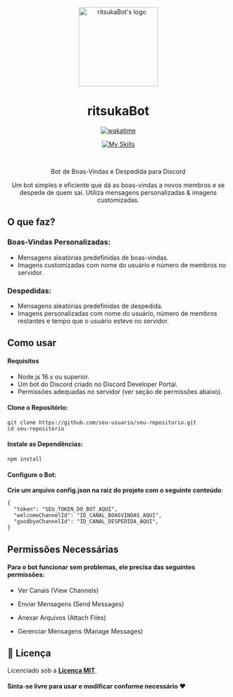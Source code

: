 <div align="center">

<img height="180" alt="ritsukaBot's logo" src="https://i.imgur.com/fLhOFtF.png">

# ritsukaBot 

[![wakatime](https://wakatime.com/badge/user/bdeb95f3-d0ba-450e-bb85-f5c3aa2006a7/project/65f4e101-757c-4d62-bbfb-d5930c79d868.svg)](https://wakatime.com/)

[![My Skills](https://skillicons.dev/icons?i=js,nodejs&theme=light)](https://skillicons.dev)
</div>

<br>

<div align="center">

Bot de Boas-Vindas e Despedida para Discord

Um bot simples e eficiente que dá as boas-vindas a novos membros e se despede de quem sai. 
Utiliza mensagens personalizadas & imagens customizadas.

</div>




## O que faz?

### **Boas-Vindas Personalizadas**: 
- Mensagens aleatórias predefinidas de boas-vindas.
- Imagens customizadas com nome do usuário e número de membros no servidor.

### **Despedidas**: 
- Mensagens aleatórias predefinidas de despedida.
- Imagens personalizadas com nome do usuário, número de membros restantes e tempo que o usuário esteve no servidor.


## Como usar
#### Requisitos
- Node.js 16.x ou superior.
- Um bot do Discord criado no Discord Developer Portal.
- Permissões adequadas no servidor (ver seção de permissões abaixo).

#### Clone o Repositório:

```
git clone https://github.com/seu-usuario/seu-repositorio.git
cd seu-repositorio
```
#### Instale as Dependências:
```
npm install
```

#### Configure o Bot:

**Crie um arquivo config.json na raiz do projeto com o seguinte conteúdo**:

```
{
  "token": "SEU_TOKEN_DO_BOT_AQUI",
  "welcomeChannelId": "ID_CANAL_BOASVINDAS_AQUI",
  "goodbyeChannelId": "ID_CANAL_DESPEDIDA_AQUI",
}
```

## Permissões Necessárias
#### Para o bot funcionar sem problemas, ele precisa das seguintes permissões:

- Ver Canais (View Channels)

- Enviar Mensagens (Send Messages)

- Anexar Arquivos (Attach Files)

- Gerenciar Mensagens (Manage Messages)

## 📝 Licença

 
Licenciado sob a **[Licença MIT](https://github.com/weszzy/ritsukaBot/blob/main/LICENSE)**. 


#### Sinta-se livre para usar e modificar conforme necessário ❤️